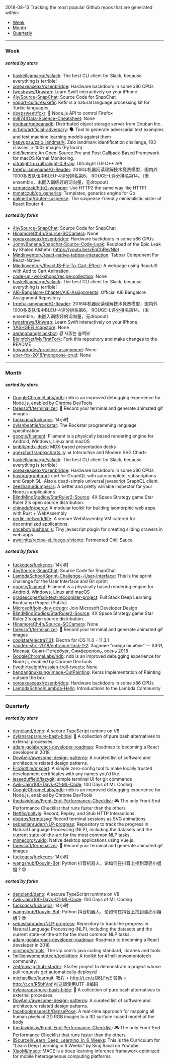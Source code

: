 2018-08-13
Tracking the most popular Github repos that are generated within: 
* [Week](https://github.com/polebug/github_trending_spider/blob/master/2018-08-13.md#week)
* [Month](https://github.com/polebug/github_trending_spider/blob/master/2018-08-13.md#month)
* [Quarterly](https://github.com/polebug/github_trending_spider/blob/master/2018-08-13.md#quarterly)
--- 
### Week 
##### sorted by stars 
* [haskellcamargo/sclack](https://github.com/haskellcamargo/sclack): The best CLI client for Slack, because everything is terrible!
* [xoreaxeaxeax/rosenbridge](https://github.com/xoreaxeaxeax/rosenbridge): Hardware backdoors in some x86 CPUs
* [twostraws/Unwrap](https://github.com/twostraws/Unwrap): Learn Swift interactively on your iPhone.
* [4jy/Source-SnapChat](https://github.com/4jy/Source-SnapChat): Source Code for SnapChat
* [yogurt-cultures/kefir](https://github.com/yogurt-cultures/kefir): Kefir is a natural language processing kit for Turkic languages
* [deepsweet/foxr](https://github.com/deepsweet/foxr): 🦊 Node.js API to control Firefox
* [ml874/Data-Science-Cheatsheet](https://github.com/ml874/Data-Science-Cheatsheet): None
* [douban/gobeansdb](https://github.com/douban/gobeansdb): Distributed object storage server from Douban Inc. 
* [airbnb/artificial-adversary](https://github.com/airbnb/artificial-adversary): 🗣️ Tool to generate adversarial text examples and test machine learning models against them
* [tiepvupsu/zalo_landmark](https://github.com/tiepvupsu/zalo_landmark): Zalo landmark identification challenge, 103 classes, > 100k images (PyTorch)
* [didi/kemon](https://github.com/didi/kemon): An Open-Source Pre and Post Callback-Based Framework for macOS Kernel Monitoring.
* [ultralight-ux/ultralight-0.9-api](https://github.com/ultralight-ux/ultralight-0.9-api): Ultralight 0.9 C++ API
* [freefuiiismyname/G-Reader](https://github.com/freefuiiismyname/G-Reader): 2018年机器阅读理解技术竞赛模型，国内外1000多支队伍中BLEU-4评分排名第6， ROUGE-L评分排名第14。（未ensemble，未嵌入训练好的词向量，无dropout）
* [szmarczak/http2-wrapper](https://github.com/szmarczak/http2-wrapper): Use HTTP2 the same way like HTTP1
* [mmatczuk/go_generics](https://github.com/mmatczuk/go_generics): Templates, generics engine for Go
* [palmerhq/router-suspense](https://github.com/palmerhq/router-suspense): The suspense-friendly minimalistic sister of React Router 4.
##### sorted by forks 
* [4jy/Source-SnapChat](https://github.com/4jy/Source-SnapChat): Source Code for SnapChat
* [HinamoreCh4n/Source-SCCamera](https://github.com/HinamoreCh4n/Source-SCCamera): None
* [xoreaxeaxeax/rosenbridge](https://github.com/xoreaxeaxeax/rosenbridge): Hardware backdoors in some x86 CPUs
* [JonnyBanana/Snapchat-Source-Code-Leak](https://github.com/JonnyBanana/Snapchat-Source-Code-Leak): Reupload of the Epic Leak by Khaled Alshehri    (https://youtu.be/xEqCbRevNlo)
* [Mindinventory/react-native-tabbar-interaction](https://github.com/Mindinventory/react-native-tabbar-interaction): Tabbar Component For React-Native
* [Mindinventory/ReactJS-Fly-To-Cart-Effect](https://github.com/Mindinventory/ReactJS-Fly-To-Cart-Effect): A webpage using ReactJS with Add to Cart Animation.
* [code-uni-workshops/recipe-collection](https://github.com/code-uni-workshops/recipe-collection): None
* [haskellcamargo/sclack](https://github.com/haskellcamargo/sclack): The best CLI client for Slack, because everything is terrible!
* [AI6-Bangalore-Chapter/AI6-Assignments](https://github.com/AI6-Bangalore-Chapter/AI6-Assignments): Official AI6 Bangalore Assignment Repository
* [freefuiiismyname/G-Reader](https://github.com/freefuiiismyname/G-Reader): 2018年机器阅读理解技术竞赛模型，国内外1000多支队伍中BLEU-4评分排名第6， ROUGE-L评分排名第14。（未ensemble，未嵌入训练好的词向量，无dropout）
* [twostraws/Unwrap](https://github.com/twostraws/Unwrap): Learn Swift interactively on your iPhone.
* [YASHGEEL/capstore](https://github.com/YASHGEEL/capstore): None
* [aeranghang/slackbot](https://github.com/aeranghang/slackbot): 짱 재밌는 슬랙봇
* [BioinfoNet/MyFirstFork](https://github.com/BioinfoNet/MyFirstFork): Fork this repository and make changes to the README
* [howardbdev/practice-assignment](https://github.com/howardbdev/practice-assignment): None
* [uber-fox-2018/mongoose-crud](https://github.com/uber-fox-2018/mongoose-crud): None
--- 
### Month 
##### sorted by stars 
* [GoogleChromeLabs/ndb](https://github.com/GoogleChromeLabs/ndb): ndb is an improved debugging experience for Node.js, enabled by Chrome DevTools
* [faressoft/terminalizer](https://github.com/faressoft/terminalizer): 🦄 Record your terminal and generate animated gif images
* [fuckcqcs/fuckcqcs](https://github.com/fuckcqcs/fuckcqcs): 14小时
* [dylanbeattie/rockstar](https://github.com/dylanbeattie/rockstar): The Rockstar programming language specification
* [google/filament](https://github.com/google/filament): Filament is a physically based rendering engine for Android, Windows, Linux and macOS
* [jxnblk/mdx-deck](https://github.com/jxnblk/mdx-deck): MDX-based presentation decks
* [apexcharts/apexcharts.js](https://github.com/apexcharts/apexcharts.js): 📊 Interactive and Modern SVG Charts
* [haskellcamargo/sclack](https://github.com/haskellcamargo/sclack): The best CLI client for Slack, because everything is terrible!
* [xoreaxeaxeax/rosenbridge](https://github.com/xoreaxeaxeax/rosenbridge): Hardware backdoors in some x86 CPUs
* [hasura/graphqurl](https://github.com/hasura/graphqurl): curl for GraphQL with autocomplete, subscriptions and GraphiQL. Also a dead-simple universal javascript GraphQL client.
* [zeeshanu/dumper.js](https://github.com/zeeshanu/dumper.js): A better and pretty variable inspector for your Node.js applications
* [BlindMindStudios/StarRuler2-Source](https://github.com/BlindMindStudios/StarRuler2-Source): 4X Space Strategy game Star Ruler 2's open source distribution.
* [chinedufn/percy](https://github.com/chinedufn/percy): A modular toolkit for building isomorphic web apps with Rust + WebAssembly
* [perlin-network/life](https://github.com/perlin-network/life): A secure WebAssembly VM catered for decentralized applications.
* [oncebot/pushbar.js](https://github.com/oncebot/pushbar.js): Tiny javascript plugin for creating sliding drawers in web apps
* [aweijnitz/recipe-el_fuego_viviente](https://github.com/aweijnitz/recipe-el_fuego_viviente): Fermented Chili Sauce
##### sorted by forks 
* [fuckcqcs/fuckcqcs](https://github.com/fuckcqcs/fuckcqcs): 14小时
* [4jy/Source-SnapChat](https://github.com/4jy/Source-SnapChat): Source Code for SnapChat
* [LambdaSchool/Sprint-Challenge--User-Interface](https://github.com/LambdaSchool/Sprint-Challenge--User-Interface): This is the sprint challenge for the User Interface and Git sprint
* [google/filament](https://github.com/google/filament): Filament is a physically based rendering engine for Android, Windows, Linux and macOS
* [gradescope/fsdl-text-recognizer-project](https://github.com/gradescope/fsdl-text-recognizer-project): Full Stack Deep Learning Bootcamp Project (Public)
* [Microsoft/join-dev-design](https://github.com/Microsoft/join-dev-design): Join Microsoft Developer Design
* [BlindMindStudios/StarRuler2-Source](https://github.com/BlindMindStudios/StarRuler2-Source): 4X Space Strategy game Star Ruler 2's open source distribution.
* [HinamoreCh4n/Source-SCCamera](https://github.com/HinamoreCh4n/Source-SCCamera): None
* [faressoft/terminalizer](https://github.com/faressoft/terminalizer): 🦄 Record your terminal and generate animated gif images
* [coolstar/electra1131](https://github.com/coolstar/electra1131): Electra for iOS 11.0 - 11.3.1
* [yandex-shri-2018/entrance-task-1-2](https://github.com/yandex-shri-2018/entrance-task-1-2): Задание "найди ошибки" — ШРИ, Москва, Санкт-Петербург, Симферополь, осень 2018
* [GoogleChromeLabs/ndb](https://github.com/GoogleChromeLabs/ndb): ndb is an improved debugging experience for Node.js, enabled by Chrome DevTools
* [fivethirtyeight/russian-troll-tweets](https://github.com/fivethirtyeight/russian-troll-tweets): None
* [bendangnuksung/Image-OutPainting](https://github.com/bendangnuksung/Image-OutPainting): Keras Implementation of Painting outside the box
* [xoreaxeaxeax/rosenbridge](https://github.com/xoreaxeaxeax/rosenbridge): Hardware backdoors in some x86 CPUs
* [LambdaSchool/Lambda-Hello](https://github.com/LambdaSchool/Lambda-Hello): Introductions to the Lambda Community
--- 
### Quarterly 
##### sorted by stars 
* [denoland/deno](https://github.com/denoland/deno): A secure TypeScript runtime on V8
* [dylanaraps/pure-bash-bible](https://github.com/dylanaraps/pure-bash-bible): 📖 A collection of pure bash alternatives to external processes.
* [adam-golab/react-developer-roadmap](https://github.com/adam-golab/react-developer-roadmap): Roadmap to becoming a React developer in 2018
* [DovAmir/awesome-design-patterns](https://github.com/DovAmir/awesome-design-patterns): A curated list of software and architecture related design patterns.
* [FiloSottile/mkcert](https://github.com/FiloSottile/mkcert): A simple zero-config tool to make locally trusted development certificates with any names you'd like.
* [jesseduffield/lazygit](https://github.com/jesseduffield/lazygit): simple terminal UI for git commands
* [Avik-Jain/100-Days-Of-ML-Code](https://github.com/Avik-Jain/100-Days-Of-ML-Code): 100 Days of ML Coding
* [GoogleChromeLabs/ndb](https://github.com/GoogleChromeLabs/ndb): ndb is an improved debugging experience for Node.js, enabled by Chrome DevTools
* [thedaviddias/Front-End-Performance-Checklist](https://github.com/thedaviddias/Front-End-Performance-Checklist): 🎮 The only Front-End Performance Checklist that runs faster than the others
* [Netflix/pollyjs](https://github.com/Netflix/pollyjs): Record, Replay, and Stub HTTP Interactions.
* [nbedos/termtosvg](https://github.com/nbedos/termtosvg): Record terminal sessions as SVG animations
* [sebastianruder/NLP-progress](https://github.com/sebastianruder/NLP-progress): Repository to track the progress in Natural Language Processing (NLP), including the datasets and the current state-of-the-art for the most common NLP tasks.
* [mimecorg/vuido](https://github.com/mimecorg/vuido): Native desktop applications using Vue.js.
* [faressoft/terminalizer](https://github.com/faressoft/terminalizer): 🦄 Record your terminal and generate animated gif images
* [fuckcqcs/fuckcqcs](https://github.com/fuckcqcs/fuckcqcs): 14小时
* [wangshub/Douyin-Bot](https://github.com/wangshub/Douyin-Bot): Python 抖音机器人，论如何在抖音上找到漂亮小姐姐？😍 
##### sorted by forks 
* [denoland/deno](https://github.com/denoland/deno): A secure TypeScript runtime on V8
* [Avik-Jain/100-Days-Of-ML-Code](https://github.com/Avik-Jain/100-Days-Of-ML-Code): 100 Days of ML Coding
* [fuckcqcs/fuckcqcs](https://github.com/fuckcqcs/fuckcqcs): 14小时
* [wangshub/Douyin-Bot](https://github.com/wangshub/Douyin-Bot): Python 抖音机器人，论如何在抖音上找到漂亮小姐姐？😍 
* [sebastianruder/NLP-progress](https://github.com/sebastianruder/NLP-progress): Repository to track the progress in Natural Language Processing (NLP), including the datasets and the current state-of-the-art for the most common NLP tasks.
* [adam-golab/react-developer-roadmap](https://github.com/adam-golab/react-developer-roadmap): Roadmap to becoming a React developer in 2018
* [vipshop/vjtools](https://github.com/vipshop/vjtools): The vip.com's java coding standard, libraries and tools
* [1millionwomentotech/toolkitten](https://github.com/1millionwomentotech/toolkitten): A toolkit for #1millionwomentotech community.
* [zeit/now-github-starter](https://github.com/zeit/now-github-starter): Starter project to demonstrate a project whose pull requests get automatically deployed
* [michaelliao/learngit](https://github.com/michaelliao/learngit): 教程→ http://t.cn/zQ6LFwE 赞助→ http://t.cn/R5bhVpf 推送请使用UTF-8编码
* [dylanaraps/pure-bash-bible](https://github.com/dylanaraps/pure-bash-bible): 📖 A collection of pure bash alternatives to external processes.
* [DovAmir/awesome-design-patterns](https://github.com/DovAmir/awesome-design-patterns): A curated list of software and architecture related design patterns.
* [facebookresearch/DensePose](https://github.com/facebookresearch/DensePose): A real-time approach for mapping all human pixels of 2D RGB images to a 3D surface-based model of the body
* [thedaviddias/Front-End-Performance-Checklist](https://github.com/thedaviddias/Front-End-Performance-Checklist): 🎮 The only Front-End Performance Checklist that runs faster than the others
* [llSourcell/Learn_Deep_Learning_in_6_Weeks](https://github.com/llSourcell/Learn_Deep_Learning_in_6_Weeks): This is the Curriculum for "Learn Deep Learning in 6 Weeks" by Siraj Raval on Youtube 
* [XiaoMi/mace](https://github.com/XiaoMi/mace): MACE is a deep learning inference framework optimized for mobile heterogeneous computing platforms.
